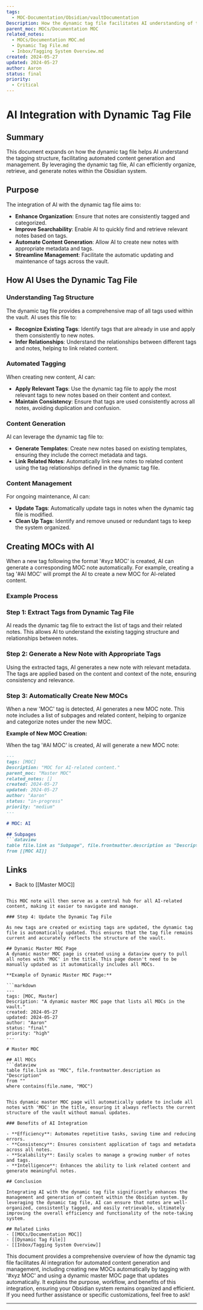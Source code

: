 ```yaml
---
tags:
  - MOC-Documentation/Obsidian/vaultDocumentation
Description: How the dynamic tag file facilitates AI understanding of the tagging structure for automated content generation and management.
parent_moc: MOCs/Documentation MOC
related_notes:
  - MOCs/Documentation MOC.md
  - Dynamic Tag File.md
  - Inbox/Tagging System Overview.md
created: 2024-05-27
updated: 2024-05-27
author: Aaron
status: final
priority:
  - Critical
---
```


# AI Integration with Dynamic Tag File

## Summary
This document expands on how the dynamic tag file helps AI understand the tagging structure, facilitating automated content generation and management. By leveraging the dynamic tag file, AI can efficiently organize, retrieve, and generate notes within the Obsidian system.

## Purpose
The integration of AI with the dynamic tag file aims to:

- **Enhance Organization**: Ensure that notes are consistently tagged and categorized.
- **Improve Searchability**: Enable AI to quickly find and retrieve relevant notes based on tags.
- **Automate Content Generation**: Allow AI to create new notes with appropriate metadata and tags.
- **Streamline Management**: Facilitate the automatic updating and maintenance of tags across the vault.

## How AI Uses the Dynamic Tag File

### Understanding Tag Structure
The dynamic tag file provides a comprehensive map of all tags used within the vault. AI uses this file to:

- **Recognize Existing Tags**: Identify tags that are already in use and apply them consistently to new notes.
- **Infer Relationships**: Understand the relationships between different tags and notes, helping to link related content.

### Automated Tagging
When creating new content, AI can:

- **Apply Relevant Tags**: Use the dynamic tag file to apply the most relevant tags to new notes based on their content and context.
- **Maintain Consistency**: Ensure that tags are used consistently across all notes, avoiding duplication and confusion.

### Content Generation
AI can leverage the dynamic tag file to:

- **Generate Templates**: Create new notes based on existing templates, ensuring they include the correct metadata and tags.
- **Link Related Notes**: Automatically link new notes to related content using the tag relationships defined in the dynamic tag file.

### Content Management
For ongoing maintenance, AI can:

- **Update Tags**: Automatically update tags in notes when the dynamic tag file is modified.
- **Clean Up Tags**: Identify and remove unused or redundant tags to keep the system organized.

## Creating MOCs with AI
When a new tag following the format '#xyz MOC' is created, AI can generate a corresponding MOC note automatically. For example, creating a tag '#AI MOC' will prompt the AI to create a new MOC for AI-related content.

### Example Process

### Step 1: Extract Tags from Dynamic Tag File

AI reads the dynamic tag file to extract the list of tags and their related notes. This allows AI to understand the existing tagging structure and relationships between notes.

### Step 2: Generate a New Note with Appropriate Tags

Using the extracted tags, AI generates a new note with relevant metadata. The tags are applied based on the content and context of the note, ensuring consistency and relevance.

### Step 3: Automatically Create New MOCs

When a new 'MOC' tag is detected, AI generates a new MOC note. This note includes a list of subpages and related content, helping to organize and categorize notes under the new MOC.

**Example of New MOC Creation:**

When the tag '#AI MOC' is created, AI will generate a new MOC note:

```markdown
---
tags: [MOC]
Description: "MOC for AI-related content."
parent_moc: "Master MOC"
related_notes: []
created: 2024-05-27
updated: 2024-05-27
author: "Aaron"
status: "in-progress"
priority: "medium"
---

# MOC: AI

## Subpages
```dataview
table file.link as "Subpage", file.frontmatter.description as "Description"
from [[MOC AI]]
```

## Links
- Back to [[Master MOC]]
```

This MOC note will then serve as a central hub for all AI-related content, making it easier to navigate and manage.

### Step 4: Update the Dynamic Tag File

As new tags are created or existing tags are updated, the dynamic tag file is automatically updated. This ensures that the tag file remains current and accurately reflects the structure of the vault.

## Dynamic Master MOC Page
A dynamic master MOC page is created using a dataview query to pull all notes with 'MOC' in the title. This page doesn't need to be manually updated as it automatically includes all MOCs.

**Example of Dynamic Master MOC Page:**

```markdown
---
tags: [MOC, Master]
Description: "A dynamic master MOC page that lists all MOCs in the vault."
created: 2024-05-27
updated: 2024-05-27
author: "Aaron"
status: "final"
priority: "high"
---

# Master MOC

## All MOCs
```dataview
table file.link as "MOC", file.frontmatter.description as "Description"
from ""
where contains(file.name, "MOC")
```
```

This dynamic master MOC page will automatically update to include all notes with 'MOC' in the title, ensuring it always reflects the current structure of the vault without manual updates.

### Benefits of AI Integration

- **Efficiency**: Automates repetitive tasks, saving time and reducing errors.
- **Consistency**: Ensures consistent application of tags and metadata across all notes.
- **Scalability**: Easily scales to manage a growing number of notes and tags.
- **Intelligence**: Enhances the ability to link related content and generate meaningful notes.

## Conclusion

Integrating AI with the dynamic tag file significantly enhances the management and generation of content within the Obsidian system. By leveraging the dynamic tag file, AI can ensure that notes are well-organized, consistently tagged, and easily retrievable, ultimately improving the overall efficiency and functionality of the note-taking system.

## Related Links
- [[MOCs/Documentation MOC]]
- [[Dynamic Tag File]]
- [[Inbox/Tagging System Overview]]
```

This document provides a comprehensive overview of how the dynamic tag file facilitates AI integration for automated content generation and management, including creating new MOCs automatically by tagging with '#xyz MOC' and using a dynamic master MOC page that updates automatically. It explains the purpose, workflow, and benefits of this integration, ensuring your Obsidian system remains organized and efficient. If you need further assistance or specific customizations, feel free to ask!

---

